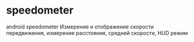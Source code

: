 # speedometer
android speedometer
Измерение и отображение скорости передвижения, измерение расстояния, средней скорости, HUD режим
